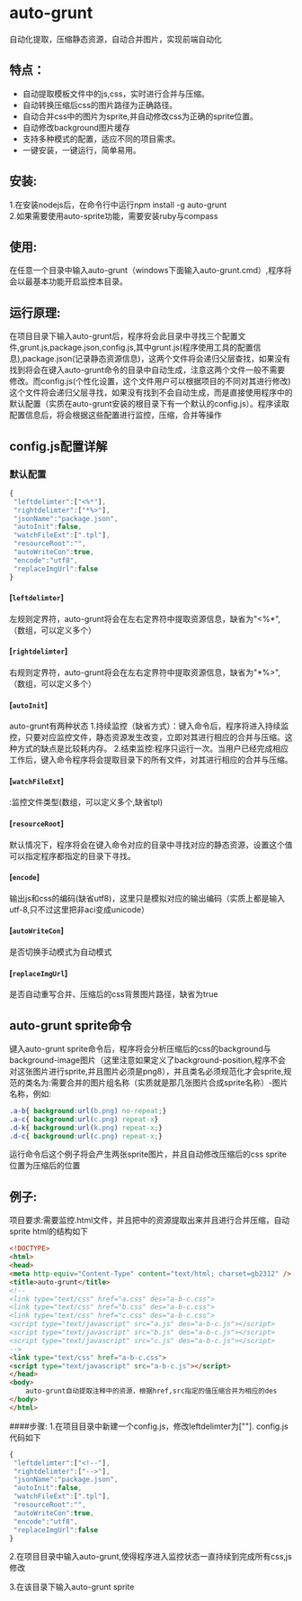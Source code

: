 # auto-grunt #

自动化提取，压缩静态资源，自动合并图片，实现前端自动化
## 特点： ##

* 自动提取模板文件中的js,css，实时进行合并与压缩。
* 自动转换压缩后css的图片路径为正确路径。
* 自动合并css中的图片为sprite,并自动修改css为正确的sprite位置。
* 自动修改background图片缓存
* 支持多种模式的配置，适应不同的项目需求。
* 一键安装，一键运行，简单易用。
## 安装: ##
  1.在安装nodejs后，在命令行中运行npm install -g auto-grunt<br/>
  2.如果需要使用auto-sprite功能，需要安装ruby与compass<br/>
## 使用: ##
  在任意一个目录中输入auto-grunt（windows下面输入auto-grunt.cmd）,程序将会以最基本功能开启监控本目录。
## 运行原理: ##
  在项目目录下输入auto-grunt后，程序将会此目录中寻找三个配置文件,grunt.js,package.json,config.js,其中grunt.js(程序使用工具的配置信息),package.json(记录静态资源信息)，这两个文件将会递归父层查找，如果没有找到将会在键入auto-grunt命令的目录中自动生成，注意这两个文件一般不需要修改。而config.js(个性化设置，这个文件用户可以根据项目的不同对其进行修改)这个文件将会递归父层寻找，如果没有找到不会自动生成，而是直接使用程序中的默认配置（实质在auto-grunt安装的根目录下有一个默认的config.js）。程序读取配置信息后，将会根据这些配置进行监控，压缩，合并等操作
## config.js配置详解 ##
### 默认配置 ###
```javascript
{
 "leftdelimter":["<%*"],
 "rightdelimter":["*%>"],
 "jsonName":"package.json",
 "autoInit":false,
 "watchFileExt":[".tpl"],
 "resourceRoot":"",
 "autoWriteCon":true,
 "encode":"utf8",
 "replaceImgUrl":false
}
```
#### [`leftdelimter`]
左规则定界符，auto-grunt将会在左右定界符中提取资源信息，缺省为"<%*",（数组，可以定义多个）
#### [`rightdelimter`]
右规则定界符，auto-grunt将会在左右定界符中提取资源信息，缺省为"*%>",（数组，可以定义多个）
#### [`autoInit`]
auto-grunt有两种状态
	1.持续监控（缺省方式）：键入命令后，程序将进入持续监控，只要对应监控文件，静态资源发生改变，立即对其进行相应的合并与压缩。这种方式的缺点是比较耗内存。
	2.结束监控:程序只运行一次。当用户已经完成相应工作后，键入命令程序将会提取目录下的所有文件，对其进行相应的合并与压缩。
#### [`watchFileExt`]
:监控文件类型(数组，可以定义多个,缺省tpl)
#### [`resourceRoot`]
默认情况下，程序将会在键入命令对应的目录中寻找对应的静态资源，设置这个值可以指定程序都指定的目录下寻找。
#### [`encode`]
输出js和css的编码(缺省utf8)，这里只是模拟对应的输出编码（实质上都是输入utf-8,只不过这里把非aci变成unicode）
#### [`autoWriteCon`]
是否切换手动模式为自动模式
#### [`replaceImgUrl`]
是否自动重写合并、压缩后的css背景图片路径，缺省为true
## auto-grunt sprite命令 ##
键入auto-grunt sprite命令后，程序将会分析压缩后的css的background与background-image图片（这里注意如果定义了background-position,程序不会对这张图片进行sprite,并且图片必须是png8），并且类名必须规范化才会sprite,规范的类名为:需要合并的图片组名称（实质就是那几张图片合成sprite名称）-图片名称，例如:
```css
.a-b{ background:url(b.png) no-repeat;}
.a-c{ background:url(c.png) repeat-x}
.d-k{ background:url(k.png) repeat-x;}
.d-c{ background:url(c.png) repeat-x;}
```
运行命令后这个例子将会产生两张sprite图片，并且自动修改压缩后的css sprite位置为压缩后的位置
## 例子: ##
 项目要求:需要监控.html文件，并且把<!-- -->中的资源提取出来并且进行合并压缩，自动sprite
  html的结构如下
```html
<!DOCTYPE>
<html>
<head>
<meta http-equiv="Content-Type" content="text/html; charset=gb2312" />
<title>auto-grunt</title>
<!--
<link type="text/css" href="a.css" des="a-b-c.css">   
<link type="text/css" href="b.css" des="a-b-c.css"> 
<link type="text/css" href="c.css" des="a-b-c.css">  
<script type="text/javascript" src="a.js" des="a-b-c.js"></script>  
<script type="text/javascript" src="b.js" des="a-b-c.js"></script>  
<script type="text/javascript" src="c.js" des="a-b-c.js"></script>  
-->
<link type="text/css" href="a-b-c.css">  
<script type="text/javascript" src="a-b-c.js"></script>
</head>
<body>
	auto-grunt自动提取注释中的资源，根据href,src指定的值压缩合并为相应的des
</body>
</html>
```
####步骤:
1.在项目目录中新建一个config.js，修改leftdelimter为["<!--"],rightdelimter为["-->"]. config.js代码如下
```javascript
{
 "leftdelimter":["<!--"],
 "rightdelimter":["-->"],
 "jsonName":"package.json",
 "autoInit":false,
 "watchFileExt":[".tpl"],
 "resourceRoot":"",
 "autoWriteCon":true,
 "encode":"utf8",
 "replaceImgUrl":false
}
```
2.在项目目录中输入auto-grunt,使得程序进入监控状态一直持续到完成所有css,js修改

3.在该目录下输入auto-grunt sprite
 
